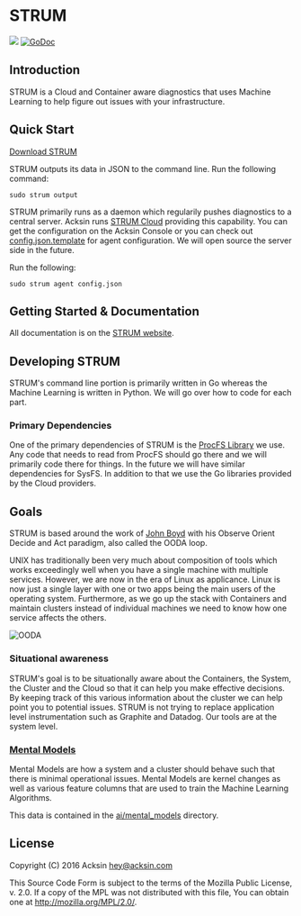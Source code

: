 # STRUM

<a href="https://travis-ci.org/acksin/strum"><img src="https://travis-ci.org/acksin/strum.svg?branch=master" /></a>
<a href="https://godoc.org/github.com/acksin/strum"><img src="https://godoc.org/github.com/acksin/strum?status.svg" alt="GoDoc"></a>

## Introduction

STRUM is a Cloud and Container aware diagnostics that uses Machine
Learning to help figure out issues with your infrastructure.

## Quick Start

[Download STRUM](https://www.acksin.com/strum)

STRUM outputs its data in JSON to the command line. Run the following
command:

    sudo strum output

STRUM primarily runs as a daemon which regularily pushes diagnostics
to a central server. Acksin runs
[STRUM Cloud](https://www.acksin.com/console/login?redirectTo=https://www.acksin.com/console/strum)
providing this capability. You can get the configuration on the Acksin
Console or you can check out [config.json.template](config.json.template) for
agent configuration. We will open source the server side in the future.

Run the following:

    sudo strum agent config.json

## Getting Started & Documentation

All documentation is on the [STRUM website](https://www.acksin.com/strum).

## Developing STRUM

STRUM's command line portion is primarily written in Go whereas the
Machine Learning is written in Python. We will go over how to code for
each part.

### Primary Dependencies

One of the primary dependencies of STRUM is the [ProcFS Library](https://github.com/acksin/procfs) we use.
Any code that needs to read from ProcFS should go there and we will
primarily code there for things. In the future we will have similar
dependencies for SysFS. In addition to that we use the Go libraries
provided by the Cloud providers.

## Goals

STRUM is based around the work of
[John Boyd](https://en.wikipedia.org/wiki/John_Boyd_(military_strategist))
with his Observe Orient Decide and Act paradigm, also called
the OODA loop.

UNIX has traditionally been very much about composition of tools which
works exceedingly well when you have a single machine with multiple
services. However, we are now in the era of Linux as applicance. Linux
is now just a single layer with one or two apps being the main users
of the operating system. Furthermore, as we go up the stack with
Containers and maintain clusters instead of individual machines we
need to know how one service affects the others.

![OODA](https://assets.acksin.com/images/strum_ooda.png)

### Situational awareness

STRUM's goal is to be situationally aware about the Containers, the
System, the Cluster and the Cloud so that it can help you make
effective decisions. By keeping track of this various information
about the cluster we can help point you to potential issues. STRUM is
not trying to replace application level instrumentation such as
Graphite and Datadog. Our tools are at the system level.

### [Mental Models](https://github.com/acksin/strum/wiki/Mental-Models)

Mental Models are how a system and a cluster should behave such that
there is minimal operational issues. Mental Models are kernel changes
as well as various feature columns that are used to train the Machine
Learning Algorithms.

This data is contained in the [ai/mental_models](https://github.com/acksin/strum/tree/master/ai/mental_models) directory.

## License

Copyright (C) 2016 Acksin <hey@acksin.com>

This Source Code Form is subject to the terms of the Mozilla Public
License, v. 2.0. If a copy of the MPL was not distributed with this
file, You can obtain one at <http://mozilla.org/MPL/2.0/>.
